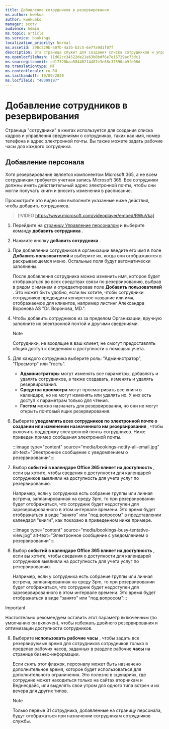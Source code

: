 ```yaml
---
title: Добавление сотрудников в резервирования
ms.author: kwekua
author: kwekuako
manager: scotv
audience: Admin
ms.topic: article
ms.service: bookings
localization_priority: Normal
ms.assetid: 298c529b-407b-4a2b-b2c5-6e77a9d1f07f
description: Эта страница служит для создания списка сотрудников и управления сведениями о сотрудниках, таких как имя, номер телефона и адрес электронной почты.
ms.openlocfilehash: 11d62cc34522de21e63b8bdf6e7e15729ac73dc1
ms.sourcegitcommit: cd17328baa58448214487e3e68c37590ab9fd08d
ms.translationtype: MT
ms.contentlocale: ru-RU
ms.lasthandoff: 10/09/2020
ms.locfileid: "48399197"
---
```

# <a name="add-staff-to-bookings"></a>Добавление сотрудников в резервирования

Страница "сотрудники" в книгах используется для создания списка кадров и управления сведениями о сотрудниках, таких как имя, номер телефона и адрес электронной почты. Вы также можете задать рабочие часы для каждого сотрудника.

## <a name="add-staff"></a>Добавление персонала

Хотя резервирование является компонентом Microsoft 365, а не всем сотрудникам требуется учетная запись Microsoft 365. Все сотрудники должны иметь действительный адрес электронной почты, чтобы они могли получать книги и вносить изменения в расписание.

Просмотрите это видео или выполните указанные ниже действия, чтобы добавить сотрудников.

> [!VIDEO https://www.microsoft.com/videoplayer/embed/RWuVka]

1. Перейдите на [страницу Управление персоналом](https://outlook.office.com/bookings/staff) и выберите команду **добавить сотрудника** .

2. Нажмите кнопку **добавить сотрудника** .

3. При добавлении сотрудников в организации введите его имя в поле **Добавить пользователей** и выберите их, когда они отображаются в раскрывающемся меню. Остальные поля будут автоматически заполнены.

    После добавления сотрудника можно изменить имя, которое будет отображаться во всех средствах связи по резервированию, выбрав **x** рядом с именем и отредактировав поле **Добавить пользователей** . Это может быть удобно, если вы хотите, чтобы сотрудники сотрудников предвидити конкретное название или имя, отображаемое для клиентов, например листинг Александра Воронова AS "Dr. Воронова, MD.".

4. Чтобы добавить сотрудников из за пределом Организации, вручную заполните их электронной почтой и другими сведениями.

    > [!NOTE]
    > Сотрудники, не входящие в ваш клиент, не смогут предоставлять общий доступ к сведениям о доступности с помощью учета.

5. Для каждого сотрудника выберите роль: "Администратор", "Просмотр" или "гость".
    - **Администраторы** могут изменять все параметры, добавлять и удалять сотрудников, а также создавать, изменять и удалять резервирования.
    - **Средства просмотра** могут просматривать все книги в календаре, но не могут изменять или удалять их. У них есть доступ к параметрам только для чтения.
    - **Гостям** можно назначать для резервирования, но они не могут открыть почтовый ящик резервирования.

6. Выберите **уведомлять всех сотрудников по электронной почте о создании или изменении назначенного им резервирования** , чтобы включить поддержку электронной почты сотрудников. Ниже приведен пример сообщения электронной почты.

    :::image type="content" source="media/bookings-notify-all-email.jpg" alt-text="Электронное сообщение с уведомлением о резервировании&quot;:::

7. Выбор **событий в календаре Office 365 влияет на доступность** , если вы хотите, чтобы сведения о доступности для календарей сотрудников вывлияли на доступность для учета услуг по резервированию.

    Например, если у сотрудника есть собрание группы или личная встреча, запланированная на среду 3pm, то при резервировании будет отображаться, что сотрудник будет недоступен для зарезервированного в этом интервале времени. Это время будет отображаться в виде &quot;занято&quot; или &quot;под вопросом" в представлении календаря "книги", как показано в приведенном ниже примере.

    :::image type="content" source="media/bookings-busy-tentative-view.jpg" alt-text="Электронное сообщение с уведомлением о резервировании&quot;:::

7. Выбор **событий в календаре Office 365 влияет на доступность** , если вы хотите, чтобы сведения о доступности для календарей сотрудников вывлияли на доступность для учета услуг по резервированию.

    Например, если у сотрудника есть собрание группы или личная встреча, запланированная на среду 3pm, то при резервировании будет отображаться, что сотрудник будет недоступен для зарезервированного в этом интервале времени. Это время будет отображаться в виде &quot;занято&quot; или &quot;под вопросом":::

> [!IMPORTANT]
> Настоятельно рекомендуем оставить этот параметр включенным (по умолчанию он включен), чтобы избежать двойного резервирования и оптимизации доступности сотрудников.

8. Выберите **использовать рабочие часы** , чтобы задать все резервируемые время для сотрудников сотрудников только в пределах рабочих часов, заданных в разделе рабочие **часы** на странице бизнес-информации.

    Если снять этот флажок, персоналу может быть назначено дополнительное время, которое будет использоваться для дополнительного ограничения. Это полезно в сценариях, где сотрудник может находиться только на сайтах вторникам и Веднесдайс, или выделять свои утром для одного типа встреч и их вечера для других типов.

    > [!NOTE]
    > Только первые 31 сотрудника, добавленные на страницу персонала, будут отображаться при назначении сотрудникам сотрудников службы.
